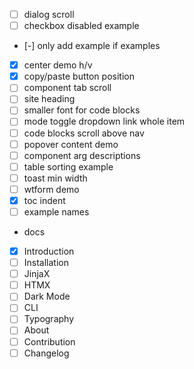 - [ ] dialog scroll 
- [ ] checkbox disabled example
- [-] only add example if examples
- [x] center demo h/v
- [x] copy/paste button position
- [ ] component tab scroll 
- [ ] site heading
- [ ] smaller font for code blocks
- [ ] mode toggle dropdown link whole item
- [ ] code blocks scroll above nav
- [ ] popover content demo
- [ ] component arg descriptions
- [ ] table sorting example
- [ ] toast min width
- [ ] wtform demo
- [x] toc indent
- [ ] example names

- docs
- [x] Introduction
- [ ] Installation
- [ ] JinjaX
- [ ] HTMX
- [ ] Dark Mode
- [ ] CLI
- [ ] Typography
- [ ] About
- [ ] Contribution
- [ ] Changelog